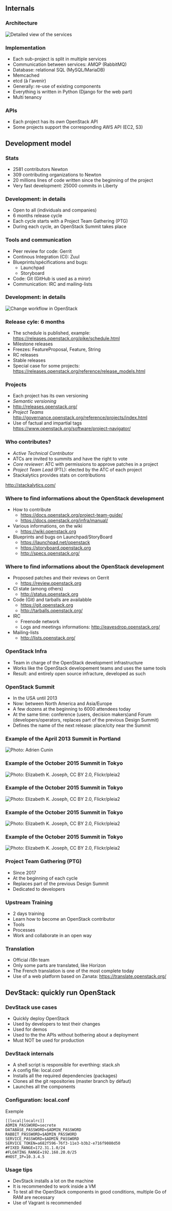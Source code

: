 ## Internals

### Architecture

![Detailed view of the services](images/architecture-simple.jpg)

### Implementation

-   Each sub-project is split in multiple services
-   Communication between services: AMQP (RabbitMQ)
-   Database: relational SQL (MySQL/MariaDB)
-   Memcached
-   etcd (à l'avenir)
-   Generally: re-use of existing components
-   Everything is written in Python (Django for the web part)
-   Multi tenancy

### APIs

-   Each project has its *own* OpenStack API
-   Some projects support the corresponding AWS API (EC2, S3)

## Development model

### Stats

-   2581 contributors Newton
-   309 contributing organizations to Newton
-   20 millions lines of code written since the beginning of the project
-   Very fast development: 25000 commits in Liberty

### Development: in details

-   Open to all (individuals and companies)
-   6 months release cycle
-   Each cycle starts with a Project Team Gathering (PTG)
-   During each cycle, an OpenStack Summit takes place

### Tools and communication

-   Peer review for code: Gerrit
-   Continous Integration (CI): Zuul
-   Blueprints/spécifications and bugs:
    -    Launchpad
    -    Storyboard
-   Code: Git (GitHub is used as a miror)
-   Communication: IRC and mailing-lists

### Development: in details

![Change workflow in OpenStack](images/openstack-dev-workflow-diagram.png)

### Release cyle: 6 months

-   The schedule is published, example: <https://releases.openstack.org/pike/schedule.html>
-   Milestone releases
-   Freezes: FeatureProposal, Feature, String
-   RC releases
-   Stable releases
-   Special case for some projects: <https://releases.openstack.org/reference/release_models.html>

### Projects

-   Each project has its own versioning
-   *Semantic versioning*
-   <http://releases.openstack.org/>
-   *Project Teams* <http://governance.openstack.org/reference/projects/index.html>
-   Use of factual and impartial tags <https://www.openstack.org/software/project-navigator/>

### Who contributes?

-   *Active Technical Contributor*
-   ATCs are invited to summits and have the right to vote
-   *Core reviewer*: ATC with permissions to approve patches in a project
-   *Project Team Lead* (PTL): elected by the ATC of each project
-   Stackalytics provides stats on contributions

<http://stackalytics.com/>

### Where to find informations about the OpenStack development

-   How to contribute
    -   <https://docs.openstack.org/project-team-guide/>
    -   <https://docs.openstack.org/infra/manual/>
-   Various informations, on the wiki
    -   <https://wiki.openstack.org>
-   Blueprints and bugs on Launchpad/StoryBoard
    -   <https://launchpad.net/openstack>
    -   <https://storyboard.openstack.org>
    -   <http://specs.openstack.org/>

### Where to find informations about the OpenStack development

-   Proposed patches and their reviews on Gerrit
    -   <https://review.openstack.org>
-   CI state (among others)
    -   <http://status.openstack.org>
-   Code (Git) and tarballs are availabble
    -   <https://git.openstack.org>
    -   <http://tarballs.openstack.org/>
-   IRC
    - Freenode network
    - Logs and meetings informations: <http://eavesdrop.openstack.org/>
-   Mailing-lists
    - <http://lists.openstack.org/>

### OpenStack Infra

-   Team in charge of the OpenStack development infrastructure
-   Works like the OpenStack developement teams and uses the same tools
-   Result: and entirely open source infracture, developed as such

### OpenStack Summit

-   In the USA until 2013
-   Now: between North America and Asia/Europe
-   A few dozens at the beginning to 6000 attendees today
-   At the same time: conference (users, decision makers)and Forum (developers/operators, replaces part of the previous Design Summit)
-   Defines the name of the next release: place/city near the Summit

### Example of the April 2013 Summit in Portland

![Photo: Adrien Cunin](images/photo-summit.jpg)

### Example of the October 2015 Summit in Tokyo

![Photo: Elizabeth K. Joseph, CC BY 2.0, Flickr/pleia2](images/photo-summit1.jpg)

### Example of the October 2015 Summit in Tokyo

![Photo: Elizabeth K. Joseph, CC BY 2.0, Flickr/pleia2](images/photo-summit2.jpg)

### Example of the October 2015 Summit in Tokyo

![Photo: Elizabeth K. Joseph, CC BY 2.0, Flickr/pleia2](images/photo-summit3.jpg)

### Example of the October 2015 Summit in Tokyo

![Photo: Elizabeth K. Joseph, CC BY 2.0, Flickr/pleia2](images/photo-summit4.jpg)

### Project Team Gathering (PTG)

-   Since 2017
-   At the beginning of each cycle
-   Replaces part of the previous Design Summit
-   Dedicated to developers

### Upstream Training

-   2 days training
-   Learn how to become an OpenStack contributor
-   Tools
-   Processes
-   Work and collaborate in an open way

### Translation

-   Official *i18n* team
-   Only some parts are translated, like Horizon
-   The French translation is one of the most complete today
-   Use of a web platform based on Zanata: <https://translate.openstack.org/>

## DevStack: quickly run OpenStack

### DevStack use cases

-   Quickly deploy OpenStack
-   Used by developers to test their changes
-   Used for demos
-   Used to the the APIs without bothering about a deployment
-   Must NOT be used for production

### DevStack internals

-   A shell script is responsible for everthing: stack.sh
-   A config file: local.conf
-   Installs all the required dependencies (packages)
-   Clones all the git repositories (master branch by défaut)
-   Launches all the components

### Configuration: local.conf

Exemple

    [[local|localrc]]
    ADMIN_PASSWORD=secrete
    DATABASE_PASSWORD=$ADMIN_PASSWORD
    RABBIT_PASSWORD=$ADMIN_PASSWORD
    SERVICE_PASSWORD=$ADMIN_PASSWORD
    SERVICE_TOKEN=a682f596-76f3-11e3-b3b2-e716f9080d50
    #FIXED_RANGE=172.31.1.0/24
    #FLOATING_RANGE=192.168.20.0/25
    #HOST_IP=10.3.4.5

### Usage tips

-   DevStack installs a lot on the machine
-   It is recommended to work inside a VM
-   To test all the OpenStack components in good conditions, multiple Go of RAM are necessary
-   Use of Vagrant is recommended

